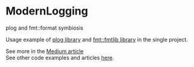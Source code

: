 # ModernLogging
plog and fmt::format symbiosis

Usage example of [plog library](https://github.com/SergiusTheBest/plog) and [fmt::fmtlib library](https://github.com/fmtlib/fmt) in the single project.

See more in the [Medium article](https://medium.com/@midvel.corp/modern-c-logging-with-plog-and-fmt-format-1397ab4e2350?source=friends_link&sk=fecc457f57e231fd2049d9b2ac4421b8)<br>
See other code examples and articles [here](https://github.com/Midvel/medium_code_notes).
